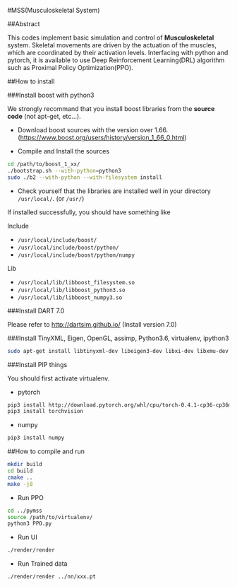 #MSS(Musculoskeletal System)

##Abstract

This codes implement basic simulation and control of **Musculoskeletal** system. Skeletal movements are driven by the actuation of the muscles, which are coordinated by their activation levels. Interfacing with python and pytorch, it is available to use Deep Reinforcement Learning(DRL) algorithm such as Proximal Policy Optimization(PPO).

##How to install


###Install boost with python3

We strongly recommand that you install boost libraries from the **source code**
(not apt-get, etc...).

- Download boost sources with the version over 1.66.(https://www.boost.org/users/history/version_1_66_0.html)

- Compile and Install the sources

```bash
cd /path/to/boost_1_xx/
./bootstrap.sh --with-python=python3
sudo ./b2 --with-python --with-filesystem install
```

- Check yourself that the libraries are installed well in your directory `/usr/local/`. (or `/usr/`)

If installed successfully, you should have something like

Include

* `/usr/local/include/boost/`
* `/usr/local/include/boost/python/`
* `/usr/local/include/boost/python/numpy`

Lib 

* `/usr/local/lib/libboost_filesystem.so`
* `/usr/local/lib/libboost_python3.so`
* `/usr/local/lib/libboost_numpy3.so`


###Install DART 7.0

Please refer to http://dartsim.github.io/ (Install version 7.0)


###Install TinyXML, Eigen, OpenGL, assimp, Python3.6, virtualenv, ipython3

```bash
sudo apt-get install libtinyxml-dev libeigen3-dev libxi-dev libxmu-dev freeglut3-dev libassimp-dev python3.6 virtualenv ipython3
```

###Install PIP things

You should first activate virtualenv.
- pytorch

```bash
pip3 install http://download.pytorch.org/whl/cpu/torch-0.4.1-cp36-cp36m-linux_x86_64.whl 
pip3 install torchvision
```

- numpy

```bash
pip3 install numpy
```

##How to compile and run

```bash
mkdir build
cd build
cmake ..
make -j8
```



- Run PPO
```bash
cd ../pymss
source /path/to/virtualenv/
python3 PPO.py
```
- Run UI
```bash
./render/render
```

- Run Trained data
```bash
./render/render ../nn/xxx.pt
```